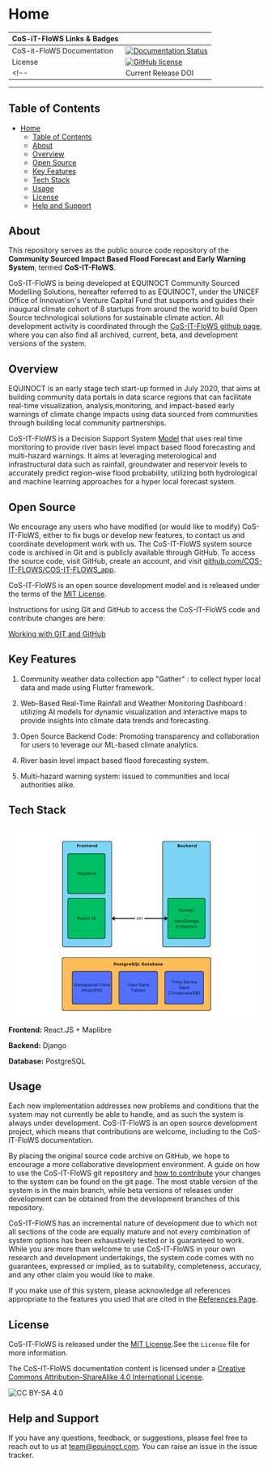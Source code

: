 # Home

| CoS-iT-FloWS Links & Badges              |                                                                             |
|------------------------|----------------------------------------------------------------------------------------------------------------------------------------------------------------------------------------------------------|
| CoS-it-FloWS Documentation      | [![Documentation Status](https://readthedocs.org/projects/cos-it-flows-documentation/badge/?version=latest)](https://cos-it-flows-documentation.readthedocs.io/en/latest/?badge=latest)        |
| License                | [![GitHub license](https://img.shields.io/badge/license-MIT-blue.svg)](https://raw.githubusercontent.com/COS-IT-FLOWS/cositflows_app/main/LICENSE)                                                              |
<!-- | Current Release DOI    | [![DOI](https://zenodo.org/badge/7766/UW-Hydro/VIC.svg)](https://zenodo.org/badge/latestdoi/7766/UW-Hydro/VIC) | -->

----------

## Table of Contents

- [Home](#home)
  - [Table of Contents](#table-of-contents)
  - [About](#about)
  - [Overview](#overview)
  - [Open Source](#open-source)
  - [Key Features](#key-features)
  - [Tech Stack](#tech-stack)
  - [Usage](#usage)
  - [License](#license)
  - [Help and Support](#help-and-support)

## About

This repository serves as the public source code repository of the **Community Sourced Impact Based Flood Forecast and Early Warning System**, termed **CoS-IT-FloWS**.

CoS-IT-FloWS is being developed at EQUINOCT Community Sourced Modelling Solutions, hereafter referred to as EQUINOCT, under the UNICEF Office of Innovation's Venture Capital Fund that supports and guides their inaugural climate cohort of 8 startups from around the world to build Open Source technological solutions for sustainable climate action.
All development activity is coordinated through the [CoS-IT-FloWS github page](https://github.com/COS-IT-FLOWS), where you can also find all archived, current, beta, and development versions of the system.

## Overview

EQUINOCT is an early stage tech start-up formed in July 2020, that aims at building community data portals in data scarce regions that can facilitate real-time visualization, analysis,monitoring, and impact-based early warnings of climate change impacts using data sourced from communities through building local community partnerships.

CoS-IT-FloWS is a Decision Support System [Model](./Model) that uses real time monitoring to provide river basin level impact based flood forecasting and multi-hazard warnings. It aims at leveraging meterological and infrastructural data such as rainfall, groundwater and reservoir levels to accurately predict region-wise flood probability, utilizing both hydrological and machine learning approaches for a hyper local forecast system.

## Open Source

We encourage any users who have modified (or would like to modify) CoS-IT-FloWS, either to fix bugs or develop new features, to contact us and coordinate development work with us. The CoS-IT-FloWS system source code is archived in Git and is publicly available through GitHub. To access the source code, visit GitHub, create an account, and visit [github.com/COS-IT-FLOWS/COS-IT-FLOWS_app](https://github.com/COS-IT-FLOWS/COS-IT-FLOWS-Documentation).

CoS-IT-FloWS is an open source development model and is released under the terms of the [MIT License](./License.md).

Instructions for using Git and GitHub to access the CoS-IT-FloWS code and contribute changes are here:

[Working with GIT and GitHub](./UserGuide.md)

## Key Features

1. Community weather data collection app "Gather" : to collect hyper local data and made using Flutter framework.

2. Web-Based Real-Time Rainfall and Weather Monitoring Dashboard : utilizing AI models for dynamic visualization and interactive maps to provide insights into climate data trends and forecasting.

3. Open Source Backend Code: Promoting transparency and collaboration for users to leverage our ML-based climate analytics.

4. River basin level impact based flood forecasting system.

5. Multi-hazard warning system: issued to communities and local authorities alike.

## Tech Stack

![diagram](./cos-it-flows.png)

**Frontend:** React.JS + Maplibre

**Backend:** Django

**Database:** PostgreSQL

## Usage

Each new implementation addresses new problems and conditions that the system may not currently be able to handle, and as such the system is always under development. CoS-IT-FloWS is an open source development project, which means that contributions are welcome, including to the CoS-IT-FloWS documentation.

By placing the original source code archive on GitHub, we hope to encourage a more collaborative development environment. A guide on how to use the CoS-IT-FloWS git repository and [how to contribute](./Contribute.md) your changes to the system can be found on the git page. The most stable version of the system is in the main branch, while beta versions of releases under development can be obtained from the development branches of this repository.

CoS-IT-FloWS has an incremental nature of development due to which not all sections of the code are equally mature and not every combination of system options has been exhaustively tested or is guaranteed to work. While you are more than welcome to use CoS-IT-FloWS in your own research and development undertakings, the system code comes with no guarantees, expressed or implied, as to suitability, completeness, accuracy, and any other claim you would like to make.

If you make use of this system, please acknowledge all references appropriate to the features you used that are cited in the [References Page](./References.md).

## License

CoS-IT-FloWS is released under the [MIT License](./License.md).See the `License` file for more information.

The CoS-IT-FloWS documentation content is licensed under a [Creative Commons Attribution-ShareAlike 4.0 International License](https://creativecommons.org/licenses/by-sa/4.0/).

![CC BY-SA 4.0](https://i.creativecommons.org/l/by-sa/4.0/88x31.png)

## Help and Support

If you have any questions, feedback, or suggestions, please feel free to reach out to us at <team@equinoct.com>. You can raise an issue in the issue tracker.
